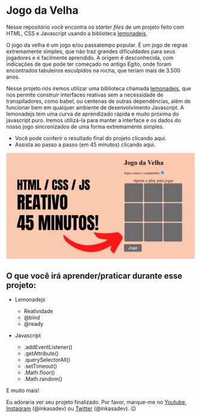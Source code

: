 # Jogo da Velha

Nesse repositório você encontra os *starter files* de um projeto feito com HTML, CSS e Javascript usando a biblioteca [lemonadejs](https://lemonadejs.net/).

O jogo da velha é um jogo e/ou passatempo popular. É um jogo de regras extremamente simples, que não traz grandes dificuldades para seus jogadores e é facilmente aprendido. A origem é desconhecida, com indicações de que pode ter começado no antigo Egito, onde foram encontrados tabuleiros esculpidos na rocha, que teriam mais de 3.500 anos.

Nesse projeto nós iremos utilizar uma biblioteca chamada [lemonadejs](https://lemonadejs.net/), que nos permite construir interfaces reativas sem a necessidade de transpiladores, como babel, ou centenas de outras dependências, além de funcionar bem em qualquer ambiente de desenvolvimento Javascript. A lemonadejs tem uma curva de aprendizado rápida e muito próxima do javascript puro. Iremos utilizá-la para manter a interface e os dados do nosso jogo sincronizados de uma forma extremamente simples.

- Você pode conferir o resultado final do projeto clicando aqui.
- Assista ao passo a passo (em 45 minutos) clicando aqui.

![Preview](/preview.png)

## O que você irá aprender/praticar durante esse projeto:

- Lemonadejs
  - Reatividade
  - @bind
  - @ready

- Javascript
  - .addEventListener()
  - .getAttribute()
  - .querySelectorAll()
  - .setTimeout()
  - .Math.floor()
  - .Math.random()

E muito mais!

Eu adoraria ver seu projeto finalizado. Por favor, marque-me no [Youtube](https://youtube.com/inkasadev), [Instagram](https://www.instagram.com/inkasadev/) (@inkasadev) ou [Twitter](https://twitter.com/inkasadev) (@inkasadev). 😉
